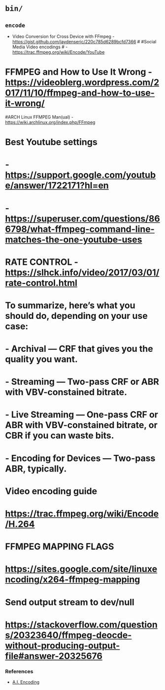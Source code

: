 # `bin/`


## `encode`


  - Video Conversion for Cross Device with FFmpeg - https://gist.github.com/jaydenseric/220c785d6289bcfd7366 # #Social Media Video encodings # - https://trac.ffmpeg.org/wiki/Encode/YouTube

# FFMPEG and How to Use It Wrong - https://videoblerg.wordpress.com/2017/11/10/ffmpeg-and-how-to-use-it-wrong/

#ARCH Linux FFMPEG Man(ual) - https://wiki.archlinux.org/index.php/FFmpeg

# Best Youtube settings
# - https://support.google.com/youtube/answer/1722171?hl=en
# - https://superuser.com/questions/866798/what-ffmpeg-command-line-matches-the-one-youtube-uses

# RATE CONTROL - https://slhck.info/video/2017/03/01/rate-control.html
# To summarize, here’s what you should do, depending on your use case:

# - Archival — CRF that gives you the quality you want.
# - Streaming — Two-pass CRF or ABR with VBV-constained bitrate.
# - Live Streaming — One-pass CRF or ABR with VBV-constained bitrate, or CBR if you can waste bits.
# - Encoding for Devices — Two-pass ABR, typically.

# Video encoding guide
# https://trac.ffmpeg.org/wiki/Encode/H.264

# FFMPEG MAPPING FLAGS
# https://sites.google.com/site/linuxencoding/x264-ffmpeg-mapping

# Send output stream to dev/null
# https://stackoverflow.com/questions/20323640/ffmpeg-deocde-without-producing-output-file#answer-20325676

### References

  - [A.I. Encoding](https://bitmovin.com/chunk-based-3-pass-video-encoding-uses-machine-learning-deliver-unrivalled-quality/)
